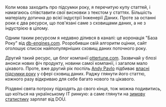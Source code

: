 Коли мова заходить про підсумки року, я перечитую купу статтей, і намагаюсь співставити свої висновки з текстом у статтях. Більшість матеріалу дотична до всієї індустрії Інженерії Даних. Проте за останні роки є два ресурси, що пов'язані саме з сховищами даних, а не з індустрією в цілому.

Одним таким ресурсом я недавно ділився в каналі: це коронація "База Року" від [db-engines.com](https://db-engines.com/en/). Розробивши свій алгоритм оцінки, сайт оголошує список найпопулярніших сховищ даних поточного року.

Другий такий ресурс, це блог компанії [ottertune.com](https://ottertune.com/blog/). Зазвичай у блозі анонси нових фіч продукту, новини самої компанії, і загалом мало цікавого. Проте, вже другий рік поспіль [Andy Pavlo](https://twitter.com/andy_pavlo) підбиває [власні підсумки року](https://ottertune.com/blog/2022-databases-retrospective/) у сфері сховищ даних. Раджу глянути його статтю, кожного разу відкриваю для себе багато нового та цікавого.

Різдвяні свята потроху підходять до свого кінця, тож можна подивитись, що коїться на українському ІТ ринкую: а саме глянути на [зимову статистику](https://dou.ua/lenta/articles/salary-report-devs-winter-2023/) зарплат від DOU.